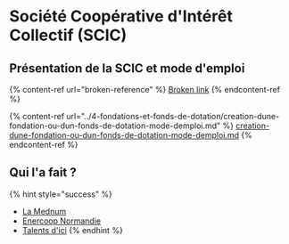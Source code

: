 # Société Coopérative d'Intérêt Collectif (SCIC)

## Présentation de la SCIC et mode d'emploi

{% content-ref url="broken-reference" %}
[Broken link](broken-reference)
{% endcontent-ref %}

{% content-ref url="../4-fondations-et-fonds-de-dotation/creation-dune-fondation-ou-dun-fonds-de-dotation-mode-demploi.md" %}
[creation-dune-fondation-ou-dun-fonds-de-dotation-mode-demploi.md](../4-fondations-et-fonds-de-dotation/creation-dune-fondation-ou-dun-fonds-de-dotation-mode-demploi.md)
{% endcontent-ref %}

## Qui l'a fait ?

{% hint style="success" %}
* [La Mednum](https://lamednum.coop/wp-content/uploads/2020/10/Statuts-SCIC-La-Mednum-Statuts-V18092020.pdf)
* [Enercoop Normandie](https://normandie.enercoop.fr/sites/default/files/20170520%20-%20STATUTS%20ENERCOOP%20NORMANDIE.pdf)
* [Talents d'ici](https://talents-dici.com/wp-content/uploads/Statuts-SCIC-SARL-Talents-dici.pdf)
{% endhint %}
